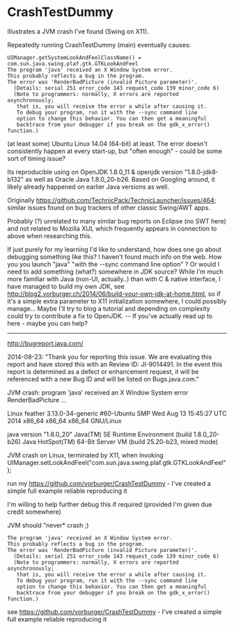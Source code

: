 CrashTestDummy
==============

Illustrates a JVM crash I've found (Swing on X11).

Repeatedly running CrashTestDummy (main) eventually causes:

    UIManager.getSystemLookAndFeelClassName() = com.sun.java.swing.plaf.gtk.GTKLookAndFeel
    The program 'java' received an X Window System error.
    This probably reflects a bug in the program.
    The error was 'RenderBadPicture (invalid Picture parameter)'.
      (Details: serial 251 error_code 143 request_code 139 minor_code 6)
      (Note to programmers: normally, X errors are reported asynchronously;
       that is, you will receive the error a while after causing it.
       To debug your program, run it with the --sync command line
       option to change this behavior. You can then get a meaningful
       backtrace from your debugger if you break on the gdk_x_error() function.)

(at least some) Ubuntu Linux 14.04 (64-bit) at least.  The error doesn't consistently happen at every start-up, but "often enough" - could be some sort of timing issue?

Its reproducible using on OpenJDK 1.8.0_11 & openjdk version "1.8.0-jdk8-b132"
as well as Oracle Java 1.8.0_20-b26.  Based on Googling around, it likely already happened on earlier Java versions as well.

Originally https://github.com/TechnicPack/TechnicLauncher/issues/464;
similar issues found on bug trackers of other classic Swing/AWT apps.

Probably (?) unrelated to many similar bug reports on Eclipse (no SWT here)
and not related to Mozilla XUL which frequently appears in connection to above when researching this.  

If just purely for my learning I'd like to understand, how does one go about debugging something like this? I haven't found much info on the web. How you you launch "java" "with the --sync command line option" ? Or would I need to add something (what?) somewhere in JDK source? While I'm much more familiar with Java (non-UI, actually..) than with C & native interface, I have managed to build my own JDK, see http://blog2.vorburger.ch/2014/06/build-your-own-jdk-at-home.html, so if it's a simple extra parameter to X11 initialization somewhere, I could possibly manage... Maybe I'll try to blog a tutorial and depending on complexity could try to contribute a fix to OpenJDK. -- If you've actually read up to here - maybe you can help? 

___
http://bugreport.java.com/

2014-08-23: "Thank you for reporting this issue. We are evaluating this report and have stored this with an Review ID: JI-9014491. In the event this report is determined as a defect or enhancement request, it will be referenced with a new Bug ID and will be listed on Bugs.java.com."

JVM crash: program 'java' received an X Window System error RenderBadPicture ...

Linux feather 3.13.0-34-generic #60-Ubuntu SMP Wed Aug 13 15:45:27 UTC 2014 x86_64 x86_64 x86_64 GNU/Linux

java version "1.8.0_20"
Java(TM) SE Runtime Environment (build 1.8.0_20-b26)
Java HotSpot(TM) 64-Bit Server VM (build 25.20-b23, mixed mode)

JVM crash on Linux, terminated by X11, when invoking UIManager.setLookAndFeel("com.sun.java.swing.plaf.gtk.GTKLookAndFeel");

run my https://github.com/vorburger/CrashTestDummy - I've created a simple full example reliable reproducing it

I'm willing to help further debug this if required (provided I'm given due credit somewhere)

JVM should "never* crash ;)

    The program 'java' received an X Window System error.
    This probably reflects a bug in the program.
    The error was 'RenderBadPicture (invalid Picture parameter)'.
      (Details: serial 251 error_code 143 request_code 139 minor_code 6)
      (Note to programmers: normally, X errors are reported asynchronously;
       that is, you will receive the error a while after causing it.
       To debug your program, run it with the --sync command line
       option to change this behavior. You can then get a meaningful
       backtrace from your debugger if you break on the gdk_x_error() function.)

see https://github.com/vorburger/CrashTestDummy - I've created a simple full example reliable reproducing it